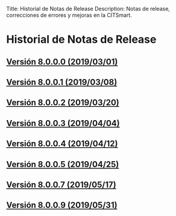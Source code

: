 Title: Historial de Notas de Release
Description: Notas de release, correcciones de errores y mejoras en la CITSmart.

# Historial de Notas de Release

## [Versión 8.0.0.0 (2019/03/01)][1]
## [Versión 8.0.0.1 (2019/03/08)][2]
## [Versión 8.0.0.2 (2019/03/20)][3]
## [Versión 8.0.0.3 (2019/04/04)][4]
## [Versión 8.0.0.4 (2019/04/12)][5]
## [Versión 8.0.0.5 (2019/04/25)][6]
## [Versión 8.0.0.7 (2019/05/17)][7]
## [Versión 8.0.0.9 (2019/05/31)][8]

[1]:release-notes/version-8.0.0.0.md
[2]:release-notes/version-8.0.0.1.md
[3]:release-notes/version-8.0.0.2.md
[4]:release-notes/version-8.0.0.3.md
[5]:release-notes/version-8.0.0.4.md
[6]:release-notes/version-8.0.0.5.md
[7]:release-notes/version-8.0.0.7.md
[8]:release-notes/version-8.0.0.9.md

